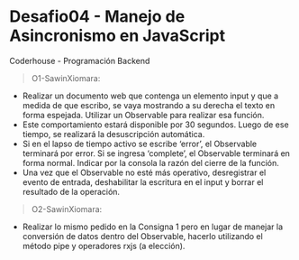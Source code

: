 # Desafio04 - Manejo de Asincronismo en JavaScript
Coderhouse - Programación Backend

> O1-SawinXiomara: 

- Realizar un documento web que contenga un elemento input y que a medida de que escribo, se vaya mostrando a su derecha el texto en forma espejada. Utilizar un Observable para realizar esa función.
- Este comportamiento estará disponible por 30 segundos. Luego de ese tiempo, se realizará la desuscripción automática. 
- Si en el lapso de tiempo activo se escribe ‘error’, el Observable terminará por error. Si se ingresa ‘complete’, el Observable terminará en forma normal. Indicar por la consola la razón del cierre de la función.
- Una vez que el Observable no esté más operativo, desregistrar el evento de entrada, deshabilitar la escritura en el input y borrar el resultado de la operación.

> O2-SawinXiomara:

- Realizar lo mismo pedido en la  Consigna 1 pero en lugar de manejar la conversión de datos dentro del Observable, hacerlo utilizando el método pipe y operadores rxjs (a elección).
